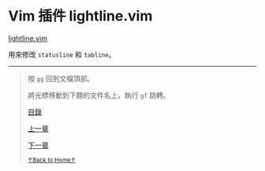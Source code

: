 # Vim 插件 lightline.vim

[lightline.vim](https://github.com/itchyny/lightline.vim)

用來修改 `statusline` 和 `tabline`。

* * *

> 按 `gg` 回到文檔頂部。
>
> 將光標移動到下麵的文件名上，執行 `gf` 跳轉。
>
> [目錄](README.md)
>
> [上一章]()
>
> [下一章]()
>
> <a href='https://github.com/MDGSF/MyVim'><small>↑Back to Home↑</small></a>

